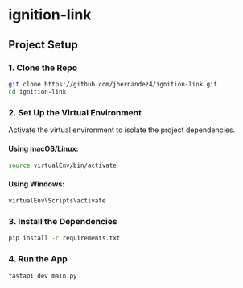 # ignition-link

## Project Setup
### 1. Clone the Repo
```bash
git clone https://github.com/jhernandez4/ignition-link.git
cd ignition-link 
```

### 2. Set Up the Virtual Environment

Activate the virtual environment to isolate the project dependencies.

#### Using macOS/Linux:

```bash
source virtualEnv/bin/activate
```

#### Using Windows:

```bash
virtualEnv\Scripts\activate
```

### 3. Install the Dependencies

```bash
pip install -r requirements.txt
```
### 4. Run the App

```bash
fastapi dev main.py
```
